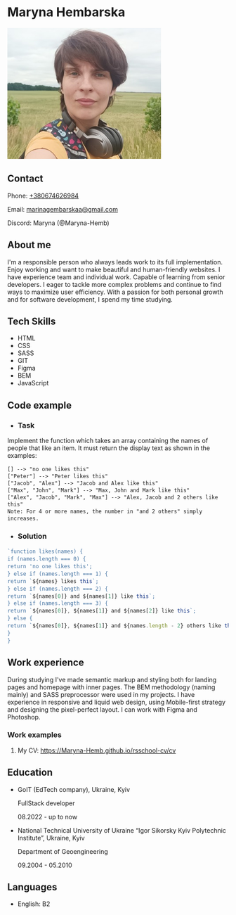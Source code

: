 # **Maryna Hembarska**

![photo](./images/photo.jpg)

## Contact

Phone: [+380674626984](tel:+380674626984)

Email: <marinagembarskaa@gmail.com>

Discord: Maryna (@Maryna-Hemb)

## About me

I'm a responsible person who always leads work to its full implementation. Enjoy working and want to
make beautiful and human-friendly websites. I have experience
team and individual work. Capable of learning from senior developers. I eager to tackle more complex problems and continue to find ways to maximize user efficiency. With a passion for both personal growth and for software development, I spend my time studying.

## Tech Skills

- HTML
- CSS
- SASS
- GIT
- Figma
- BEM
- JavaScript

## Code example

- ### Task

Implement the function which takes an array containing the names of people that like an item. It must return the display text as shown in the examples:

```
[] --> "no one likes this"
["Peter"] --> "Peter likes this"
["Jacob", "Alex"] --> "Jacob and Alex like this"
["Max", "John", "Mark"] --> "Max, John and Mark like this"
["Alex", "Jacob", "Mark", "Max"] --> "Alex, Jacob and 2 others like this"
Note: For 4 or more names, the number in "and 2 others" simply increases.
```

- ### Solution

```javascript
`function likes(names) {
if (names.length === 0) {
return 'no one likes this';
} else if (names.length === 1) {
return `${names} likes this`;
} else if (names.length === 2) {
return `${names[0]} and ${names[1]} like this`;
} else if (names.length === 3) {
return `${names[0]}, ${names[1]} and ${names[2]} like this`;
} else {
return `${names[0]}, ${names[1]} and ${names.length - 2} others like this`;
}
}
```

## Work experience

During studying I've made semantic markup and styling both for landing pages and homepage with inner pages. The BEM methodology (naming mainly) and SASS preprocessor were used in my projects. I have experience in responsive and liquid web design, using Mobile-first strategy and designing the pixel-perfect layout. I can work with Figma and Photoshop.

### Work examples

1. My CV: <https://Maryna-Hemb.github.io/rsschool-cv/cv>

## Education

- GoIT (EdTech company), Ukraine, Kyiv

  FullStack developer

  08.2022 - up to now

- National Technical University of Ukraine “Igor Sikorsky Kyiv
  Polytechnic Institute”, Ukraine, Kyiv

  Department of Geoengineering

  09.2004 - 05.2010

## Languages

- English: B2
